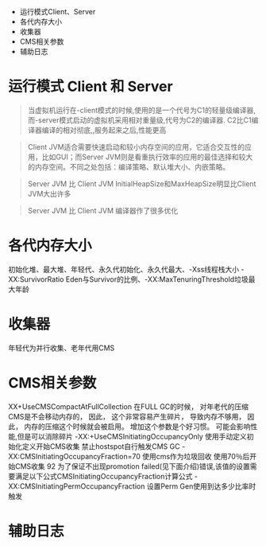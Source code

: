 * 运行模式Client、Server
* 各代内存大小
* 收集器
* CMS相关参数
* 辅助日志

# 运行模式 Client 和 Server

> 当虚拟机运行在-client模式的时候,使用的是一个代号为C1的轻量级编译器, 而-server模式启动的虚拟机采用相对重量级,代号为C2的编译器. C2比C1编译器编译的相对彻底,,服务起来之后,性能更高

> Client JVM适合需要快速启动和较小内存空间的应用，它适合交互性的应用，比如GUI；而Server JVM则是看重执行效率的应用的最佳选择和较大的内存空间。不同之处包括：编译策略、默认堆大小、内嵌策略。


> Server JVM 比 Client JVM InitialHeapSize和MaxHeapSize明显比Client JVM大出许多


> Server JVM  比 Client JVM 编译器作了很多优化

# 各代内存大小
初始化堆、最大堆、年轻代、永久代初始化、永久代最大、-Xss线程栈大小
-XX:SurvivorRatio Eden与Survivor的比例、-XX:MaxTenuringThreshold垃圾最大年龄

# 收集器
年轻代为并行收集、老年代用CMS

# CMS相关参数
XX+UseCMSCompactAtFullCollection	在FULL GC的时候， 对年老代的压缩	 	CMS是不会移动内存的， 因此， 这个非常容易产生碎片， 导致内存不够用， 因此， 内存的压缩这个时候就会被启用。 增加这个参数是个好习惯。
可能会影响性能,但是可以消除碎片
-XX:+UseCMSInitiatingOccupancyOnly	使用手动定义初始化定义开始CMS收集	 	禁止hostspot自行触发CMS GC
-XX:CMSInitiatingOccupancyFraction=70	使用cms作为垃圾回收
使用70％后开始CMS收集	92	为了保证不出现promotion failed(见下面介绍)错误,该值的设置需要满足以下公式CMSInitiatingOccupancyFraction计算公式
-XX:CMSInitiatingPermOccupancyFraction	设置Perm Gen使用到达多少比率时触发

# 辅助日志



